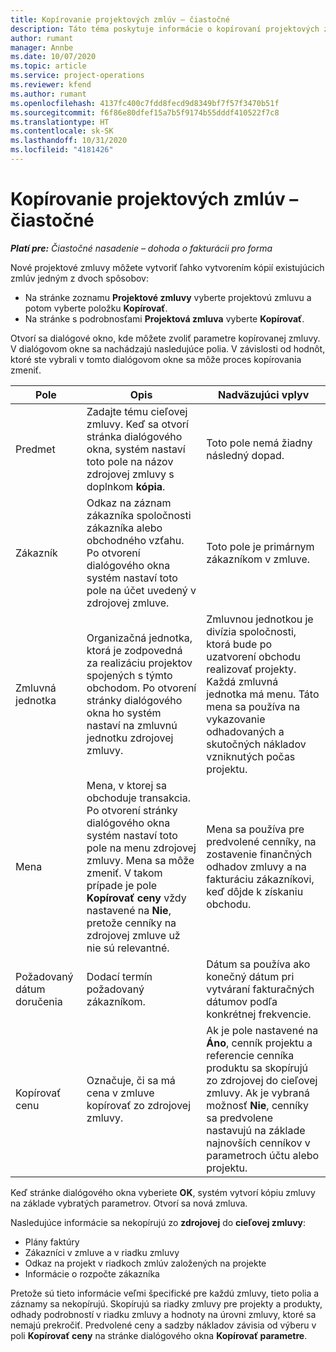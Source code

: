 ```yaml
---
title: Kopírovanie projektových zmlúv – čiastočné
description: Táto téma poskytuje informácie o kopírovaní projektových zmlúv v Project Operations.
author: rumant
manager: Annbe
ms.date: 10/07/2020
ms.topic: article
ms.service: project-operations
ms.reviewer: kfend
ms.author: rumant
ms.openlocfilehash: 4137fc400c7fdd8fecd9d8349bf7f57f3470b51f
ms.sourcegitcommit: f6f86e80dfef15a7b5f9174b55dddf410522f7c8
ms.translationtype: HT
ms.contentlocale: sk-SK
ms.lasthandoff: 10/31/2020
ms.locfileid: "4181426"
---
```

# <a name="copy-project-contracts---lite"></a>Kopírovanie projektových zmlúv – čiastočné

_**Platí pre:** Čiastočné nasadenie – dohoda o fakturácii pro forma_

Nové projektové zmluvy môžete vytvoriť ľahko vytvorením kópií existujúcich zmlúv jedným z dvoch spôsobov: 

  - Na stránke zoznamu **Projektové zmluvy** vyberte projektovú zmluvu a potom vyberte položku **Kopírovať**.
  - Na stránke s podrobnosťami **Projektová zmluva** vyberte **Kopírovať**.

Otvorí sa dialógové okno, kde môžete zvoliť parametre kopírovanej zmluvy. V dialógovom okne sa nachádzajú nasledujúce polia. V závislosti od hodnôt, ktoré ste vybrali v tomto dialógovom okne sa môže proces kopírovania zmeniť.

| **Pole** | **Opis** | **Nadväzujúci vplyv** |
| --- | --- | --- |
| Predmet | Zadajte tému cieľovej zmluvy. Keď sa otvorí stránka dialógového okna, systém nastaví toto pole na názov zdrojovej zmluvy s doplnkom **kópia**. | Toto pole nemá žiadny následný dopad. |
| Zákazník | Odkaz na záznam zákazníka spoločnosti zákazníka alebo obchodného vzťahu. Po otvorení dialógového okna systém nastaví toto pole na účet uvedený v zdrojovej zmluve. | Toto pole je primárnym zákazníkom v zmluve. |
| Zmluvná jednotka | Organizačná jednotka, ktorá je zodpovedná za realizáciu projektov spojených s týmto obchodom. Po otvorení stránky dialógového okna ho systém nastaví na zmluvnú jednotku zdrojovej zmluvy. | Zmluvnou jednotkou je divízia spoločnosti, ktorá bude po uzatvorení obchodu realizovať projekty. Každá zmluvná jednotka má menu. Táto mena sa používa na vykazovanie odhadovaných a skutočných nákladov vzniknutých počas projektu. |
| Mena | Mena, v ktorej sa obchoduje transakcia. Po otvorení stránky dialógového okna systém nastaví toto pole na menu zdrojovej zmluvy. Mena sa môže zmeniť. V takom prípade je pole **Kopírovať ceny** vždy nastavené na **Nie**, pretože cenníky na zdrojovej zmluve už nie sú relevantné. | Mena sa používa pre predvolené cenníky, na zostavenie finančných odhadov zmluvy a na fakturáciu zákazníkovi, keď dôjde k získaniu obchodu. |
| Požadovaný dátum doručenia | Dodací termín požadovaný zákazníkom. | Dátum sa používa ako konečný dátum pri vytváraní fakturačných dátumov podľa konkrétnej frekvencie. |
| Kopírovať cenu | Označuje, či sa má cena v zmluve kopírovať zo zdrojovej zmluvy. | Ak je pole nastavené na **Áno**, cenník projektu a referencie cenníka produktu sa skopírujú zo zdrojovej do cieľovej zmluvy. Ak je vybraná možnosť **Nie**, cenníky sa predvolene nastavujú na základe najnovších cenníkov v parametroch účtu alebo projektu. |

Keď stránke dialógového okna vyberiete **OK**, systém vytvorí kópiu zmluvy na základe vybratých parametrov. Otvorí sa nová zmluva.

Nasledujúce informácie sa nekopírujú zo **zdrojovej** do **cieľovej zmluvy**:

  - Plány faktúry
  - Zákazníci v zmluve a v riadku zmluvy
  - Odkaz na projekt v riadkoch zmlúv založených na projekte
  - Informácie o rozpočte zákazníka

Pretože sú tieto informácie veľmi špecifické pre každú zmluvy, tieto polia a záznamy sa nekopírujú. Skopírujú sa riadky zmluvy pre projekty a produkty, odhady podrobností v riadku zmluvy a hodnoty na úrovni zmluvy, ktoré sa nemajú prekročiť. Predvolené ceny a sadzby nákladov závisia od výberu v poli **Kopírovať ceny** na stránke dialógového okna **Kopírovať parametre**.
